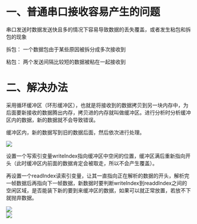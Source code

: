 # 一、普通串口接收容易产生的问题

串口发送时数据发送快且多的情况下容易导致数据的丢失覆盖，或者发生粘包和拆包的现象

拆包： 一个数据包由于某些原因被拆分成多次接收到

粘包： 两个发送间隔比较短的数据被粘在一起接收到

# 二、解决办法

采用循环缓冲区（环形缓冲区），也就是将接收到的数据拷贝到另一块内存中，为后面要新接收的数据腾出内存，拷贝进的内存就叫做缓冲区。进行分析时分析缓冲区内的数据，新的数据就不会导致错误。

缓冲区内，新的数据写到旧的数据后面，然后依次进行处理。

<div><img src="https://cdn.jsdelivr.net/gh/lcekold/blogimage@main/Network/Snipaste_2025-05-29_12-02-43.png"></div>

设置一个写索引变量writeIndex指向缓冲区中空闲的位置，缓冲区满后重新指向开头（此时缓冲区内前面的数据肯定会被取走，所以不会产生覆盖）。

再设置一个readIndex读索引变量，让其一直指向正在解析的数据的开头，解析完一帧数据后再指向下一帧数据，新数据时要判断writeIndex到readdIndex之间的空闲区域，是否能装下新的要到来缓冲区的数据，如果可以就正常放置，若放不下就抛弃数据。

<div><img src="https://cdn.jsdelivr.net/gh/lcekold/blogimage@main/Network/Snipaste_2025-05-29_12-06-35.png"></div>

<div><img src="https://cdn.jsdelivr.net/gh/lcekold/blogimage@main/Network/Snipaste_2025-05-29_12-08-04.png"></div>